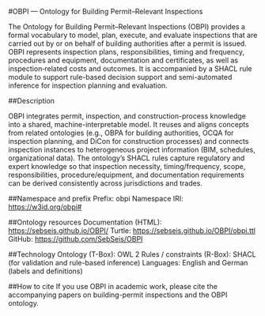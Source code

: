 #OBPI — Ontology for Building Permit–Relevant Inspections

The Ontology for Building Permit–Relevant Inspections (OBPI) provides a formal vocabulary to model, plan, execute, and evaluate inspections that are carried out by or on behalf of building authorities after a permit is issued. OBPI represents inspection plans, responsibilities, timing and frequency, procedures and equipment, documentation and certificates, as well as inspection‐related costs and outcomes. It is accompanied by a SHACL rule module to support rule-based decision support and semi-automated inference for inspection planning and evaluation.

##Description

OBPI integrates permit, inspection, and construction-process knowledge into a shared, machine-interpretable model. It reuses and aligns concepts from related ontologies (e.g., OBPA for building authorities, OCQA for inspection planning, and DiCon for construction processes) and connects inspection instances to heterogeneous project information (BIM, schedules, organizational data). The ontology’s SHACL rules capture regulatory and expert knowledge so that inspection necessity, timing/frequency, scope, responsibilities, procedure/equipment, and documentation requirements can be derived consistently across jurisdictions and trades.

##Namespace and prefix
Prefix: obpi
Namespace IRI: https://w3id.org/obpi#

##Ontology resources
Documentation (HTML): https://sebseis.github.io/OBPI/
Turtle: https://sebseis.github.io/OBPI/obpi.ttl
GitHub: https://github.com/SebSeis/OBPI

##Technology
Ontology (T-Box): OWL 2
Rules / constraints (R-Box): SHACL (for validation and rule-based inference)
Languages: English and German (labels and definitions)

##How to cite
If you use OBPI in academic work, please cite the accompanying papers on building-permit inspections and the OBPI ontology.
